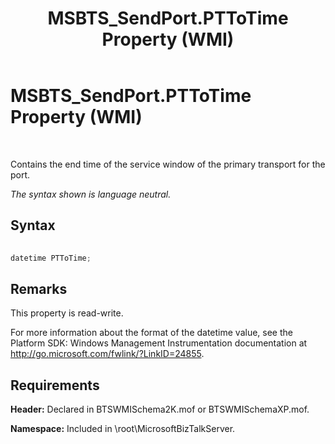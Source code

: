 ﻿---
title: MSBTS_SendPort.PTToTime Property (WMI)
TOCTitle: MSBTS_SendPort.PTToTime Property (WMI)
ms:assetid: c8049fac-7aae-4f40-af14-95fe2b9a94aa
ms:mtpsurl: https://msdn.microsoft.com/en-us/library/Aa547957(v=BTS.80)
ms:contentKeyID: 51531124
ms.date: 08/30/2017
mtps_version: v=BTS.80
---

# MSBTS\_SendPort.PTToTime Property (WMI)

 

Contains the end time of the service window of the primary transport for the port.

*The syntax shown is language neutral.*

## Syntax

```C#
  
datetime PTToTime;  
```

## Remarks

This property is read-write.

For more information about the format of the datetime value, see the Platform SDK: Windows Management Instrumentation documentation at http://go.microsoft.com/fwlink/?LinkID=24855.

## Requirements

**Header:** Declared in BTSWMISchema2K.mof or BTSWMISchemaXP.mof.

**Namespace:** Included in \\root\\MicrosoftBizTalkServer.

